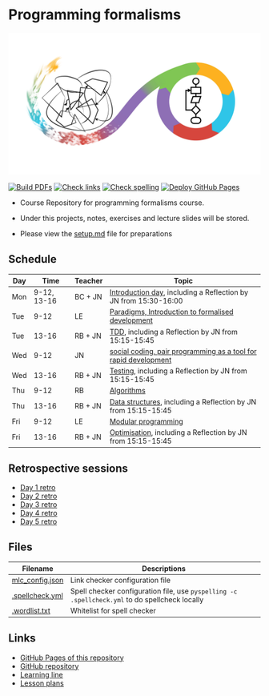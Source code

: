 # Programming formalisms

![](Formalism.png)

[![Build PDFs](https://github.com/UPPMAX/programming_formalisms/actions/workflows/build_pdfs.yaml/badge.svg?branch=main)](https://github.com/UPPMAX/programming_formalisms/actions/workflows/build_pdfs.yaml)
[![Check links](https://github.com/UPPMAX/programming_formalisms/actions/workflows/check_links.yaml/badge.svg?branch=main)](https://github.com/UPPMAX/programming_formalisms/actions/workflows/check_links.yaml)
[![Check spelling](https://github.com/UPPMAX/programming_formalisms/actions/workflows/check_spelling.yaml/badge.svg?branch=main)](https://github.com/UPPMAX/programming_formalisms/actions/workflows/check_spelling.yaml)
[![Deploy GitHub Pages](https://github.com/UPPMAX/programming_formalisms/actions/workflows/jekyll-gh-pages.yml/badge.svg?branch=main)](https://github.com/UPPMAX/programming_formalisms/actions/workflows/jekyll-gh-pages.yml)

- Course Repository for programming formalisms course.
- Under this projects, notes, exercises and lecture slides will be stored.

- Please view the [setup.md](setup.md) file for preparations

## Schedule

Day | Time       | Teacher | Topic
----|------------|---------|----------------------------------------------------
Mon |9-12, 13-16 |BC + JN  | [Introduction day](https://uppmax.github.io/programming_formalisms_intro/index.html), including a Reflection by JN from 15:30-16:00 
Tue |9-12        |LE       | [Paradigms, Introduction to formalised development](DevelopmentDesign/README.md) 
Tue |13-16       |RB + JN  | [TDD](tdd/README.md), including a Reflection by JN from 15:15-15:45
Wed |9-12        |JN       | [social coding, pair programming as  a tool for rapid development](https://github.com/UPPMAX/programming_formalisms/tree/main/common-practices)
Wed |13-16       |RB + JN  | [Testing](tdd/README.md), including a Reflection by JN from 15:15-15:45
Thu |9-12        |RB       | [Algorithms](https://uppsala.instructure.com/courses/69215/pages/introduction-to-algorithms-and-datastructures?module_item_id=502918)
Thu |13-16       |RB + JN  | [Data structures](tdd/README.md), including a Reflection by JN from 15:15-15:45
Fri |9-12        |LE       | [Modular programming](https://github.com/UPPMAX/programming_formalisms/blob/main/DevelopmentDesign/Modular_Programming.pdf)
Fri |13-16       |RB + JN  | [Optimisation](optimisation/README.md), including a Reflection by JN from 15:15-15:45

## Retrospective sessions

* [Day 1 retro](https://miro.com/app/board/uXjVMGFbuDc=/?share_link_id=331302708095)
* [Day 2 retro](https://miro.com/app/board/uXjVMGFbuPc=/?share_link_id=378898143874)
* [Day 3 retro](https://miro.com/app/board/uXjVMGFbuLA=/?share_link_id=773461339385)
* [Day 4 retro](https://miro.com/app/board/uXjVMGFbuUY=/?share_link_id=502732078544)
* [Day 5 retro](https://miro.com/app/board/uXjVMGFbuW8=/?share_link_id=125486410202)

## Files

Filename                            |Descriptions
------------------------------------|---------------------------------------------------------------------------------------
[mlc_config.json](mlc_config.json)  |Link checker configuration file
[.spellcheck.yml](.spellcheck.yml)  |Spell checker configuration file, use `pyspelling -c .spellcheck.yml` to do spellcheck locally
[.wordlist.txt](.wordlist.txt)      |Whitelist for spell checker

## Links

 * [GitHub Pages of this repository](https://uppmax.github.io/programming_formalisms/)
 * [GitHub repository](https://github.com/UPPMAX/programming_formalisms)
 * [Learning line](learning_line.md)
 * [Lesson plans](lesson_plans/README.md)
